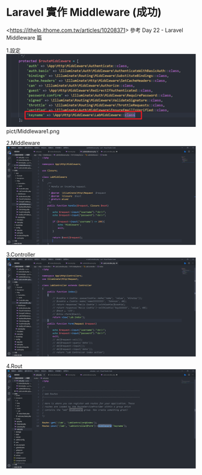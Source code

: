 # Laravel 實作 Middleware (成功)

<<https://ithelp.ithome.com.tw/articles/10208371>> 參考 Day 22 - Laravel Middleware 篇

1.設定
![image](https://github.com/bestRDJ333/improveNotes/blob/master/pict/Middleware1.png)
pict/Middleware1.png

2.Middleware
![image](https://github.com/bestRDJ333/improveNotes/blob/master/pict/Middleware2.png)


3.Controller
![image](https://github.com/bestRDJ333/improveNotes/blob/master/pict/Middleware3.png)

4.Rout
![image](https://github.com/bestRDJ333/improveNotes/blob/master/pict/Middleware4.png)

